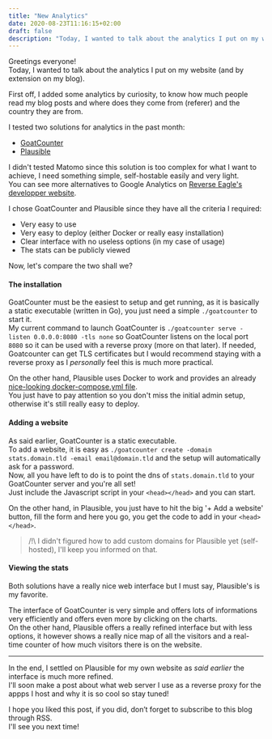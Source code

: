 ```yaml
---
title: "New Analytics"
date: 2020-08-23T11:16:15+02:00
draft: false
description: "Today, I wanted to talk about the analytics I put on my website (and by extension on my blog)..."
---
```


Greetings everyone!  
Today, I wanted to talk about the analytics I put on my website (and by extension on my blog).

First off, I added some analytics by curiosity, to know how much people read my blog posts and where does they come from (referer) and the country they are from.  

I tested two solutions for analytics in the past month:
 - [GoatCounter](https://goatcounter.com)
 - [Plausible](https://plausible.io)
 
I didn't tested Matomo since this solution is too complex for what I want to achieve, I need something simple, self-hostable easily and very light.  
You can see more alternatives to Google Analytics on [Reverse Eagle's developper website](https://developers.reverseeagle.org/replace/google-analytics/).

I chose GoatCounter and Plausible since they have all the criteria I required:
 - Very easy to use
 - Very easy to deploy (either Docker or really easy installation)
 - Clear interface with no useless options (in my case of usage)
 - The stats can be publicly viewed
 
Now, let's compare the two shall we?

#### The installation

GoatCounter must be the easiest to setup and get running, as it is basically a static executable (written in Go), you just need a simple `./goatcounter` to start it.  
My current command to launch GoatCounter is `./goatcounter serve -listen 0.0.0.0:8080 -tls none` so GoatCounter listens on the local port `8080` so it can be used with a reverse proxy (more on that later). If needed, Goatcounter can get TLS certificates but I would recommend staying with a reverse proxy as I *personally* feel this is much more practical.  

On the other hand, Plausible uses Docker to work and provides an already [nice-looking docker-compose.yml file](https://github.com/plausible/analytics/blob/master/docker-compose.yml).  
You just have to pay attention so you don't miss the initial admin setup, otherwise it's still really easy to deploy.

#### Adding a website

As said earlier, GoatCounter is a static executable.  
To add a website, it is easy as `./goatcounter create -domain stats.domain.tld -email email@domain.tld` and the setup will automatically ask for a password.  
Now, all you have left to do is to point the dns of `stats.domain.tld` to your GoatCounter server and you're all set!  
Just include the Javascript script in your `<head></head>` and you can start.

On the other hand, in Plausible, you just have to hit the big '+ Add a website' button, fill the form and here you go, you get the code to add in your `<head></head>`.  
> /!\ I didn't figured how to add custom domains for Plausible yet (self-hosted), I'll keep you informed on that.

#### Viewing the stats

Both solutions have a really nice web interface but I must say, Plausible's is my favorite.  

The interface of GoatCounter is very simple and offers lots of informations very efficiently and offers even more by clicking on the charts.  
On the other hand, Plausible offers a really refined interface but with less options, it however shows a really nice map of all the visitors and a real-time counter of how much visitors there is on the website.

---

In the end, I settled on Plausible for my own website as *said earlier* the interface is much more refined.  
I'll soon make a post about what web server I use as a reverse proxy for the appps I host and why it is so cool so stay tuned!    

I hope you liked this post, if you did, don’t forget to subscribe to this blog through RSS.  
I'll see you next time!